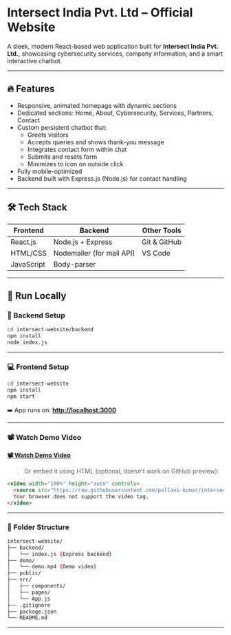 # Intersect India Pvt. Ltd – Official Website

A sleek, modern React-based web application built for **Intersect India Pvt. Ltd.**, showcasing cybersecurity services, company information, and a smart interactive chatbot.

---

## 🔥 Features

- Responsive, animated homepage with dynamic sections
- Dedicated sections: Home, About, Cybersecurity, Services, Partners, Contact
- Custom persistent chatbot that:
  - Greets visitors
  - Accepts queries and shows thank-you message
  - Integrates contact form within chat
  - Submits and resets form
  - Minimizes to icon on outside click
- Fully mobile-optimized
- Backend built with Express.js (Node.js) for contact handling

---

## 🛠️ Tech Stack

| Frontend        | Backend       | Other Tools     |
|----------------|---------------|-----------------|
| React.js        | Node.js + Express | Git & GitHub     |
| HTML/CSS        | Nodemailer (for mail API) | VS Code         |
| JavaScript      | Body-parser         |                |

---

## 🚀 Run Locally

### 🔧 Backend Setup

```bash
cd intersect-website/backend
npm install
node index.js
```

---

### 💻 Frontend Setup

```bash
cd intersect-website
npm install
npm start
```

➡️ App runs on: **[http://localhost:3000](http://localhost:3000)**

---

### 📽️ Watch Demo Video

**[📽️ Watch Demo Video](https://raw.githubusercontent.com/pallavi-kumar/intersect-website/main/demo/demo.mp4)**

> Or embed it using HTML (optional, doesn't work on GitHub preview):

```html
<video width="100%" height="auto" controls>
  <source src="https://raw.githubusercontent.com/pallavi-kumar/intersect-website/main/demo/demo.mp4" type="video/mp4">
  Your browser does not support the video tag.
</video>
```

---

### 📁 Folder Structure

```bash
intersect-website/
├── backend/
│   └── index.js (Express backend)
├── demo/
│   └── demo.mp4 (Demo video)
├── public/
├── src/
│   ├── components/
│   ├── pages/
│   └── App.js
├── .gitignore
├── package.json
└── README.md
```

---



